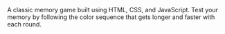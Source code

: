 A classic memory game built using HTML, CSS, and JavaScript. Test your memory by following the color sequence that gets longer and faster with each round.
